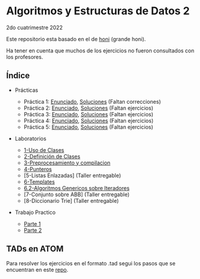 # Algoritmos y Estructuras de Datos 2
2do cuatrimestre 2022

Este repositorio esta basado en el de [honi](https://github.com/honi/uba-aed2) (grande honi).

Ha tener en cuenta que muchos de los ejercicios no fueron consultados con los profesores.

## Índice


- Prácticas

  - Práctica 1: [Enunciado](Prácticas/Práctica_1/Especificacion.pdf), [Soluciones](Prácticas/Práctica_1) (Faltan correcciones)
  - Práctica 2: [Enunciado](Prácticas/Práctica_2/Complejidad.pdf), [Soluciones](Prácticas/Práctica_2/Practica_2.pdf) (Faltan ejercicios)
  - Práctica 3: [Enunciado](Prácticas/Práctica_3/Diseño.pdf), [Soluciones](Prácticas/Práctica_3) (Faltan ejercicios)
  - Práctica 4: [Enunciado](Prácticas/Práctica_4/Eleccion_de_Estructuras.pdf), [Soluciones](Prácticas/Práctica_4) (Faltan ejercicios)
  - Práctica 5: [Enunciado](Prácticas/Práctica_5/Ordenamiento.pdf), [Soluciones](Prácticas/Práctica_5/Practica_5.pdf) (Faltan ejercicios)
  
- Laboratorios

  - [1-Uso de Clases](Laboratorio/Labo01)
  - [2-Definición de Clases](Laboratorio/Labo02)
  - [3-Preprocesamiento y compilacion](Laboratorio/Labo03)
  - [4-Punteros](Laboratorio/Labo04)
  - [5-Listas Enlazadas] (Taller entregable)
  - [6-Templates](Laboratorio/Labo06)
  - [6.2-Algoritmos Genericos sobre Iteradores](Laboratorio/Labo06.2)
  - [7-Conjunto sobre ABB] (Taller entregable)
  - [8-Diccionario Trie] (Taller entregable)

- Trabajo Practico
  
  - [Parte 1](TP1)
  - [Parte 2](TP2)

## TADs en ATOM
Para resolver los ejercicios en el formato .tad segui los pasos que se encuentran en este [repo](https://github.com/luisbustamante097/language-tad-aed2).
